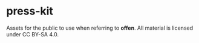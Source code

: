# press-kit

Assets for the public to use when referring to __offen__. All material is licensed under CC BY-SA 4.0.

